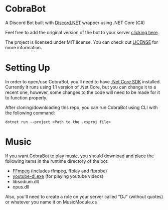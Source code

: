 # CobraBot
A Discord Bot built with [Discord.NET](https://github.com/RogueException/Discord.Net) wrapper using .NET Core (C#)

Feel free to add the original version of the bot to your server [clicking here](https://discordapp.com/api/oauth2/authorize?client_id=389534436099883008&permissions=8&redirect_uri=https://discordapp.com/&scope=bot).

The project is licensed under MIT license. You can check out <a href="https://github.com/Matcheryt/CobraBot/blob/master/LICENSE">LICENSE</a> for more information.

# Setting Up
In order to open/use CobraBot, you'll need to have [.Net Core SDK](https://www.microsoft.com/net/download/windows) installed. Currently it runs using 1.1 version of .Net Core, but you can change it to a recent one, however, some changes to the code will need to be made for it to function properly.

After cloning/downloading this repo, you can run CobraBot using CLI with the following command:
```
dotnet run --project <Path to the .csproj file>
```

# Music
If you want CobraBot to play music, you should download and place the following items in the runtime directory of the bot:
* [FFmpeg] (includes ffmpeg, ffplay and ffprobe)
* [youtube-dl.exe] (for playing youtube videos)
* libsodium.dll
* opus.dll

Also, you'll need to create a role on your server called "DJ" (without quotes) or whatever you name it on MusicModule.cs

[FFmpeg]: <https://www.ffmpeg.org/>
[youtube-dl.exe]: <https://youtube-dl.org/>
